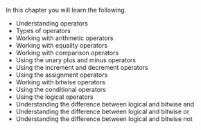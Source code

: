 In this chapter you will learn the following.
 * Understanding operators
 * Types of operators
 * Working with arithmetic operators
 * Working with equality operators
 * Working with comparison operators
 * Using the unary plus and minus operators
 * Using the increment and decrement operators
 * Using the assignment operators
 * Working with bitwise operators
 * Using the conditional operators
 * Using the logical operators
 * Understanding the difference between logical and bitwise and
 * Understanding the difference between logical and bitwise or
 * Understanding the difference between logical and bitwise not